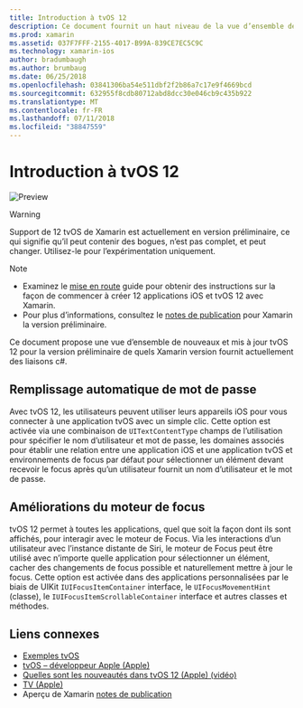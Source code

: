 ```yaml
---
title: Introduction à tvOS 12
description: Ce document fournit un haut niveau de la vue d’ensemble des fonctionnalités nouvelles et mises à jour de tvOS 12 pour la préversion de quels Xamarin fournit actuellement des liaisons c#.
ms.prod: xamarin
ms.assetid: 037F7FFF-2155-4017-B99A-839CE7EC5C9C
ms.technology: xamarin-ios
author: bradumbaugh
ms.author: brumbaug
ms.date: 06/25/2018
ms.openlocfilehash: 03841306ba54e511dbf2f2b86a7c17e9f4669bcd
ms.sourcegitcommit: 632955f8cdb80712abd8dcc30e046cb9c435b922
ms.translationtype: MT
ms.contentlocale: fr-FR
ms.lasthandoff: 07/11/2018
ms.locfileid: "38847559"
---
```

# <a name="introduction-to-tvos-12"></a>Introduction à tvOS 12

![Preview](~/media/shared/preview.png)

> [!WARNING]
> Support de 12 tvOS de Xamarin est actuellement en version préliminaire, ce qui signifie qu’il peut contenir des bogues, n’est pas complet, et peut changer. Utilisez-le pour l’expérimentation uniquement.

> [!NOTE]
> - Examinez le [mise en route](~/ios/platform/introduction-to-ios12/get-started.md) guide pour obtenir des instructions sur la façon de commencer à créer 12 applications iOS et tvOS 12 avec Xamarin.
> - Pour plus d’informations, consultez le [notes de publication](https://releases.xamarin.com/preview-release-xcode-10-beta/) pour Xamarin la version préliminaire.

Ce document propose une vue d’ensemble de nouveaux et mis à jour tvOS 12 pour la version préliminaire de quels Xamarin version fournit actuellement des liaisons c#.

## <a name="password-autofill"></a>Remplissage automatique de mot de passe

Avec tvOS 12, les utilisateurs peuvent utiliser leurs appareils iOS pour vous connecter à une application tvOS avec un simple clic. Cette option est activée via une combinaison de `UITextContentType` champs de l’utilisation pour spécifier le nom d’utilisateur et mot de passe, les domaines associés pour établir une relation entre une application iOS et une application tvOS et environnements de focus par défaut pour sélectionner un élément devant recevoir le focus après qu’un utilisateur fournit un nom d’utilisateur et le mot de passe.

## <a name="focus-engine-enhancements"></a>Améliorations du moteur de focus

tvOS 12 permet à toutes les applications, quel que soit la façon dont ils sont affichés, pour interagir avec le moteur de Focus. Via les interactions d’un utilisateur avec l’instance distante de Siri, le moteur de Focus peut être utilisé avec n’importe quelle application pour sélectionner un élément, cacher des changements de focus possible et naturellement mettre à jour le focus. Cette option est activée dans des applications personnalisées par le biais de UIKit `IUIFocusItemContainer` interface, le `UIFocusMovementHint` (classe), le `IUIFocusItemScrollableContainer` interface et autres classes et méthodes.

## <a name="related-links"></a>Liens connexes

- [Exemples tvOS](https://developer.xamarin.com/samples/tvos/all/)
- [tvOS – développeur Apple (Apple)](https://developer.apple.com/tvos/)
- [Quelles sont les nouveautés dans tvOS 12 (Apple) (vidéo)](https://developer.apple.com/videos/play/wwdc2018/208/)
- [TV (Apple)](https://www.apple.com/tv/)
- Aperçu de Xamarin [notes de publication](https://releases.xamarin.com/preview-release-xcode-10-beta/)
